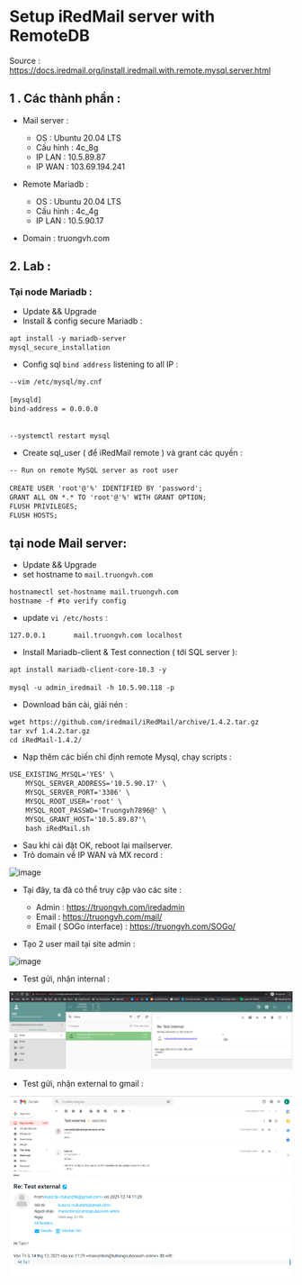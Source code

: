 # Setup iRedMail server with RemoteDB 
Source : https://docs.iredmail.org/install.iredmail.with.remote.mysql.server.html

## 1 . Các thành phần : 
- Mail server : 
    - OS : Ubuntu 20.04 LTS
    - Cấu hình : 4c_8g
    - IP LAN : 10.5.89.87
    - IP WAN : 103.69.194.241

- Remote Mariadb : 
    - OS : Ubuntu 20.04 LTS
    - Cấu hình : 4c_4g
    - IP LAN : 10.5.90.17

- Domain : truongvh.com

## 2. Lab : 

### Tại node Mariadb :

- Update && Upgrade 
- Install & config secure Mariadb : 
```
apt install -y mariadb-server 
mysql_secure_installation
```
- Config  sql `bind address` listening to all IP  : 
```
--vim /etc/mysql/my.cnf

[mysqld]
bind-address = 0.0.0.0


--systemctl restart mysql
```

- Create sql_user ( để iRedMail remote ) và grant các quyền :
```
-- Run on remote MySQL server as root user

CREATE USER 'root'@'%' IDENTIFIED BY 'password';
GRANT ALL ON *.* TO 'root'@'%' WITH GRANT OPTION; 
FLUSH PRIVILEGES;
FLUSH HOSTS;
```

## tại node Mail server: 
- Update && Upgrade 
- set hostname to `mail.truongvh.com`
```
hostnamectl set-hostname mail.truongvh.com
hostname -f #to verify config
```
- update `vi /etc/hosts` : 
```
127.0.0.1       mail.truongvh.com localhost
```

- Install Mariadb-client & Test connection ( tới SQL server ):
```
apt install mariadb-client-core-10.3 -y

mysql -u admin_iredmail -h 10.5.90.118 -p

```

- Download bản cài,  giải nén  :

```
wget https://github.com/iredmail/iRedMail/archive/1.4.2.tar.gz
tar xvf 1.4.2.tar.gz
cd iRedMail-1.4.2/
```

- Nạp thêm các biến chỉ định remote Mysql, chạy scripts : 
```
USE_EXISTING_MYSQL='YES' \
    MYSQL_SERVER_ADDRESS='10.5.90.17' \
    MYSQL_SERVER_PORT='3306' \
    MYSQL_ROOT_USER='root' \
    MYSQL_ROOT_PASSWD='Truongvh7896@' \
    MYSQL_GRANT_HOST='10.5.89.87'\
    bash iRedMail.sh 
```
- Sau khi cài đặt OK, reboot lại mailserver. 
- Trỏ domain về IP WAN và MX record : 

![image](https://user-images.githubusercontent.com/97424062/177251191-ffd4d5f1-8ee4-40b0-827e-c50506b67521.png)

- Tại đây, ta đã có thể truy cập vào các site  :  
    - Admin : https://truongvh.com/iredadmin
    - Email : https://truongvh.com/mail/
    - Email ( SOGo interface) : https://truongvh.com/SOGo/

- Tạo 2 user mail tại site admin : 

![image](https://user-images.githubusercontent.com/97424062/177251363-f10b28e5-c1a6-4d79-aa4d-1981e6e06c92.png)

- Test gửi, nhận internal : 

<img src = https://github.com/tulha161/tule/blob/main/iredmail/pic/13.png>

- Test gửi, nhận external to gmail :

<img src = https://github.com/tulha161/tule/blob/main/iredmail/pic/14.png>

<img src = https://github.com/tulha161/tule/blob/main/iredmail/pic/15.png>


